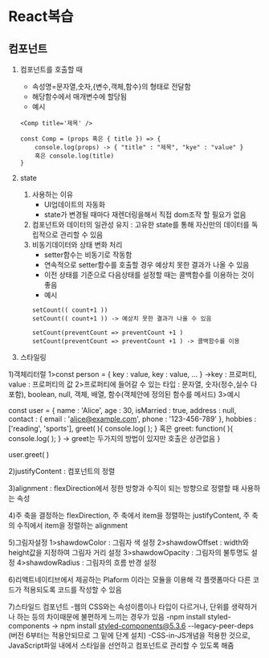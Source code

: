 # React복습

## 컴포넌트

1. 컴포넌트를 호출할 때
	- 속성명=문자열,숫자,{변수,객체,함수}의 형태로 전달함
	- 해당함수에서 매개변수에 할당됨
	- 예시
	```JS
	<Comp title='제목' />

	const Comp = (props 혹은 { title }) => { 
		console.log(props) -> { "title" : "제목", "kye" : "value" }
		혹은 console.log(title)
	}
	```
2. state
	1. 사용하는 이유
		- UI업데이트의 자동화
		- state가 변경될 때마다 재렌더링을해서 직접 dom조작 할 필요가 없음
	2. 컴포넌트와 데이터의 일관성 유지 : 고유한 state를 통해 자신만의 데이터를 독립적으로 관리할 수 있음
	3. 비동기데이터와 상태 변화 처리
		- setter함수는 비동기로 작동함
		- 연속적으로 setter함수를 호출할 경우 예상치 못한 결과가 나올 수 있음
		- 이전 상태를 기준으로 다음상태를 설정할 때는 콜백함수를 이용하는 것이 좋음
		- 예시
		```JS
		setCount(( count+1 ))
		setCount(( count+1 )) -> 예상치 못한 결과가 나올 수 있음

		setCount(preventCount => preventCount +1 )
		setCount(preventCount => preventCount +1 ) -> 콜백함수를 이용
		```

2. 스타일링

1)객체리터럴
1>const person = { key : value, key : value, ... }
->key : 프로퍼티, value : 프로퍼티의 값
2>프로퍼티에 들어갈 수 있는 타입 : 문자열, 숫자(정수,실수 다 포함), 
			boolean, null, 객체, 배열, 함수(객체안에 정의된 함수를 메서드)
3>예시

const user = { 
	name : 'Alice',
	age : 30,
	isMarried : true,
	address : null,
	contact : { email : 'alice@example.com', phone : '123-456-789' },
	hobbies : ['reading', 'sports'],
	greet( ){ 
		console.log( ); } 혹은
	greet: function( ){ 
		console.log( ); } -> greet는 두가지의 방법이 있지만 호출은 상관없음
 }

user.greet( )

2)justifyContent : 컴포넌트의 정렬

3)alignment : flexDirection에서 정한 방향과 수직이 되는 방향으로 정렬할 때 사용하는 속성

4)주 축을 결정하는 flexDirection, 주 축에서 item을 정렬하는 justifyContent, 주 축의 수직에서 item을 정렬하는 alignment

5)그림자설정
1>shawdowColor : 그림자 색 설정
2>shawdowOffset : width와 height값을 지정하여 그림자 거리 설정
3>shawdowOpacity : 그림자의 불투명도 설정
4>shawdowRadius : 그림자의 흐름 반경 설정

6)리액트네이티브에서 제공하는 Plaform 이라는 모듈을 이용해 각 플랫폼마다 다른 코드가 적용되도록 코드를 작성할 수 있음

7)스타일드 컴포넌트
-웹의 CSS와는 속성이름이나 타입이 다르거나, 단위를 생략하거나 하는 등의 차이때문에 불편하게 느끼는 경우가 있음
-npm install styled-components -> npm install styled-components@5.3.6 --legacy-peer-deps
(버전 6부터는 적용안되므로 그 밑에 단계 설치)
-CSS-in-JS개념을 적용한 것으로, JavaScript파일 내에서 스타일을 선언하고 컴포넌트로 관리할 수 있도록 해줌
